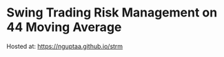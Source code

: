 # Swing Trading Risk Management on 44 Moving Average

Hosted at: <a href="https://nguptaa.github.io/strm" target="_blank">https://nguptaa.github.io/strm</a>